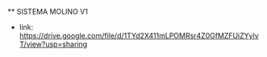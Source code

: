** SISTEMA MOLINO V1
 - link: https://drive.google.com/file/d/1TYd2X411mLPOMRsr4Z0GfMZFUiZYylvT/view?usp=sharing

